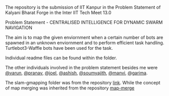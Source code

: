 The repository is the submission of IIT Kanpur in the Problem Statement of Kalyani Bharat Forge in the Inter IIT Tech Meet 13.0

Problem Statement - CENTRALISED INTELLIGENCE FOR DYNAMIC SWARM NAVIGATION

The aim is to map the given enviornment when a certain number of bots are spawned in an unknown enviornment and to perform efficient task handling. Turtlebot3-Waffle bots have been used for the task.

Individual readme files can be found within the folder.

The other individuals involved in the problem statement besides me were [@varun](https://github.com/vm349177), [@pranav](https://github.com/PranavKrishna6939),  [@joel](https://github.com/joel-bansal),  [@ashish](https://github.com/ashishu23),  [@soumyajith](https://github.com/Soumyajith23),  [@manvi](https://github.com/manvimarshmallow),  [@garima](https://github.com/Garima-tl). 

The slam-gmapping folder was from the repository [link](https://github.com/charlielito/slam_gmapping). While the concept of map merging was inherited from the repository [map-merge](https://github.com/robo-friends/m-explore-ros2)
